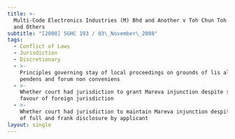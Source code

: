 ```yaml
---
title: >-
  Multi-Code Electronics Industries (M) Bhd and Another v Toh Chun Toh Gordon
  and Others
subtitle: "[2008] SGHC 193 / 03\_November\_2008"
tags:
  - Conflict of Laws
  - Jurisdiction
  - Discretionary
  - >-
    Principles governing stay of local proceedings on grounds of lis alibi
    pendens and forum non conveniens
  - >-
    Whether court had jurisdiction to grant Mareva injunction despite stay in
    favour of foreign jurisdiction
  - >-
    Whether court had jurisdiction to maintain Mareva injunction despite absence
    of full and frank disclosure by applicant
layout: single
---
```


